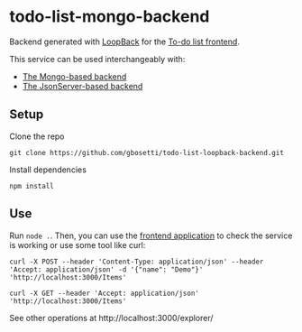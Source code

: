 # todo-list-mongo-backend
Backend generated with [LoopBack](http://loopback.io) for the [To-do list frontend](https://github.com/gbosetti/todo-list-with-angular-6).

This service can be used interchangeably with:
* [The Mongo-based backend](https://github.com/gbosetti/todo-list-mongo-backend)
* [The JsonServer-based backend](https://github.com/gbosetti/todo-list-jsonserver-backend)

## Setup

Clone the repo
```
git clone https://github.com/gbosetti/todo-list-loopback-backend.git
```
Install dependencies
```
npm install
```

## Use

Run `node .`. Then, you can use the [frontend application](https://github.com/gbosetti/todo-list-with-angular-6) to check the service is working or use some tool like curl: 
```
curl -X POST --header 'Content-Type: application/json' --header 'Accept: application/json' -d '{"name": "Demo"}' 'http://localhost:3000/Items'
```
```
curl -X GET --header 'Accept: application/json' 'http://localhost:3000/Items'
```

See other operations at http://localhost:3000/explorer/